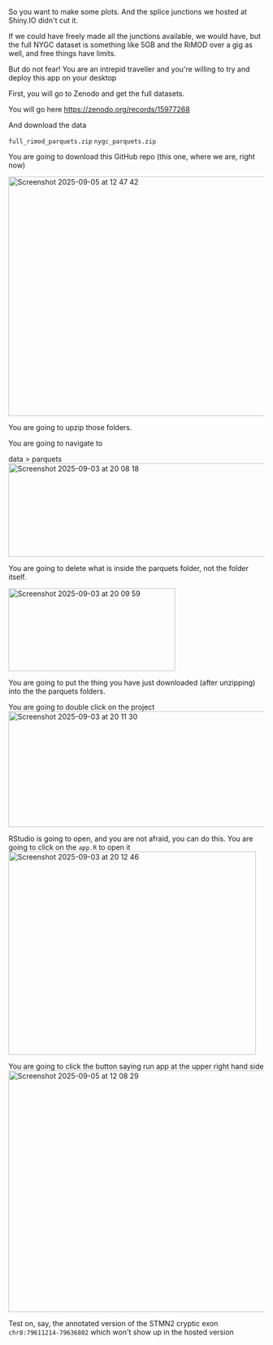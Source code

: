 So you want to make some plots. And the splice junctions we hosted at Shiny.IO didn't cut it. 

If we could have freely made all the junctions available, we would have, but the full NYGC dataset is something like 5GB and the RiMOD over a gig as well, and free things have limits. 

But do not fear! You are an intrepid traveller and you're willing to try and deploy this app on your desktop

First, you will go to Zenodo and get the full datasets. 

You will go here 
https://zenodo.org/records/15977268

And download the data


`full_rimod_parquets.zip`
`nygc_parquets.zip`


You are going to download this GitHub repo (this one, where we are, right now)

<img width="930" height="471" alt="Screenshot 2025-09-05 at 12 47 42" src="https://github.com/user-attachments/assets/075cbd0b-b078-4bad-a074-8cd09d58dac8" />


You are going to upzip those folders.

You are going to navigate to 

data > parquets
<img width="1324" height="184" alt="Screenshot 2025-09-03 at 20 08 18" src="https://github.com/user-attachments/assets/8db69cf7-e9cf-4448-885e-3af91a4fe19f" />

You are going to delete what is inside the parquets folder, not the folder itself. 

<img width="328" height="163" alt="Screenshot 2025-09-03 at 20 09 59" src="https://github.com/user-attachments/assets/c381dbc7-9a80-45d1-863b-57c11937b93c" />

You are going to put the thing you have just downloaded (after unzipping) into the the parquets folders. 

You are going to double click on the project
<img width="1042" height="228" alt="Screenshot 2025-09-03 at 20 11 30" src="https://github.com/user-attachments/assets/a528f444-a7f0-42f9-ac15-ab384c8a6b9d" />

RStudio is going to open, and you are not afraid, you can do this. 
You are going to click on the `app.R` to open it
<img width="487" height="400" alt="Screenshot 2025-09-03 at 20 12 46" src="https://github.com/user-attachments/assets/6d68740a-751c-40a3-bea8-d3bcd330abc0" />

You are going to click the button saying run app at the upper right hand side 
<img width="1014" height="475" alt="Screenshot 2025-09-05 at 12 08 29" src="https://github.com/user-attachments/assets/d6347b0a-5e3c-441d-b9c8-1e8cb0a687a3" />



Test on, say, the annotated version of the STMN2 cryptic exon
`chr8:79611214-79636802` which won't show up in the hosted version
